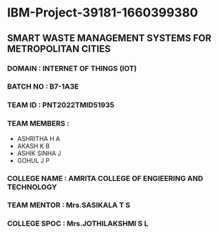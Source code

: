 <html>
  <body>
    <h1> IBM-Project-39181-1660399380 </h1>
    <h2> SMART WASTE MANAGEMENT SYSTEMS FOR METROPOLITAN CITIES </h2>
    <h3> DOMAIN : INTERNET OF THINGS (IOT) </h3>
    <h3> BATCH NO : B7-1A3E </h3>
    <h3> TEAM ID : PNT2022TMID51935 </h3>
    <h3> TEAM MEMBERS : </h3>
        <ul>
            <li>ASHRITHA H A</li>
            <li>AKASH K B</li>
            <li>ASHIK SINHA J</li>
            <li>GOHUL J P</li>
        </ul>
    <h3> COLLEGE NAME : AMRITA COLLEGE OF ENGIEERING AND TECHNOLOGY</h3>
    <h3> TEAM MENTOR : Mrs.SASIKALA T S </h3>
    <h3> COLLEGE SPOC : Mrs.JOTHILAKSHMI S L </h3>
  </body>
  </html>
